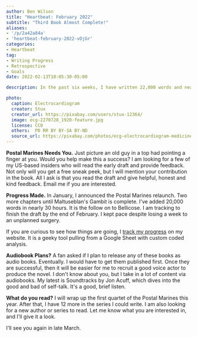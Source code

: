 ```yaml
---
author: Ben Wilson
title: "Heartbeat: February 2022"
subtitle: "Third Book Almost Complete!"
aliases: 
- '/p/2a42a84a'
- 'heartbeat-february-2022-vDjGr'
categories:
- Heartbeat
tag:
- Writing Progress
- Retrospective
- Goals
date: 2022-02-13T10:05:30-05:00

description: In the past six weeks, I have written 22,000 words and nearly finished the third book in the first Postal Marines quartet.

photo:
  caption: Electrocardiogram
  creator: Stux
  creator_url: https://pixabay.com/users/stux-12364/
  image: ecg-2270728_1920-feature.jpg
  license: CC0
  others:  PD RR BY BY-SA BY-ND
  source_url: https://pixabay.com/photos/ecg-electrocardiogram-medicine-2270728/
---
```


**Postal Marines Needs You.** Just picture an old guy in a top had pointing a finger at you. Would you help make this a success? I am looking for a few of my US-based insiders who will read the early draft and provide feedback. Not only will you get a free sneak peek, but I will mention your contribution in the book. All I ask is that you read the draft and give helpful, honest and kind feedback. Email me if you are interested.

**Progress Made.** In January, I announced the Postal Marines relaunch. Two more chapters until Maltuseblan's Gambit is complete. I've added 20,000 words in nearly 30 hours. It is the follow on to Bellicose. I am tracking to finish the draft by the end of February. I kept pace despite losing a week to an unplanned surgery.

If you are curious to see how things are going, I [track my progress](/tools/writing-progress) on my website. It is a geeky tool pulling from a Google Sheet with custom coded analysis.

**Audiobook Plans?** A fan asked if I plan to release any of these books as audio books. Eventually. I would have to get them published first. Once they are successful, then it will be easier for me to recruit a good voice actor to produce the novel. I don't know about you, but I take in a lot of content via audiobooks. My latest is Soundtracks by Jon Acuff, which dives into the good and bad of self-talk. It's a good, brief listen.

**What do you read?** I will wrap up the first quartet of the Postal Marines this year. After that, I have 12 more in the series I could write. I am also looking for a new author or series to read. Let me know what you are interested in, and I'll give it a look.

I'll see you again in late March.